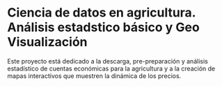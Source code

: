 # Ciencia de datos en agricultura. Análisis estadstico básico y Geo Visualización
Este proyecto está dedicado a la descarga, pre-preparación y análisis estadístico de cuentas económicas para la agricultura y a la creación de mapas interactivos que muestren la dinámica de los precios.
